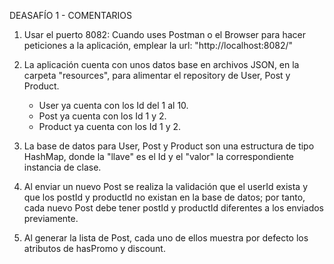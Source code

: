 DEASAFÍO 1 - COMENTARIOS

1. Usar el puerto 8082: Cuando uses Postman o el Browser para hacer peticiones a la aplicación, emplear la url: "http://localhost:8082/"

2. La aplicación cuenta con unos datos base en archivos JSON, en la carpeta "resources", para alimentar el repository de User, Post y Product.
	- User ya cuenta con los Id del 1 al 10.
	- Post ya cuenta con los Id 1 y 2.
	- Product ya cuenta con los Id 1 y 2.

3. La base de datos para User, Post y Product son una estructura de tipo HashMap, donde la "llave" es el Id y el "valor" la correspondiente instancia de clase. 

4. Al enviar un nuevo Post se realiza la validación que el userId exista y que los postId y productId no existan en la base de datos; por tanto, cada nuevo Post debe tener postId y productId diferentes a los enviados previamente.

5. Al generar la lista de Post, cada uno de ellos muestra por defecto los atributos de hasPromo y discount.

